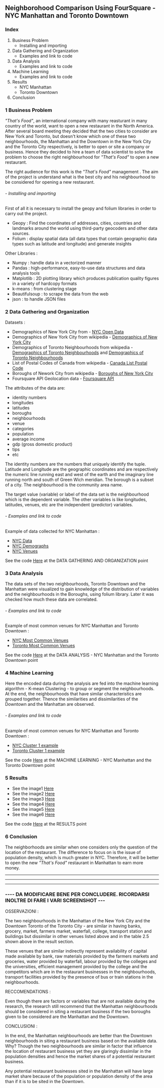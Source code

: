 ## Neighborohood Comparison Using FourSquare - NYC Manhattan and Toronto Downtown

### Index
1. Business Problem
    - Installing and importing
2. Data Gathering and Organization
    - Examples and link to code 
3. Data Analysis
    - Examples and link to code 
4. Machine Learning
    - Examples and link to code 
5. Results
    - NYC Manhattan
    - Toronto Downtown
6. Conclusion

### 1 Business Problem
*"That's Food"*, an international company with many reasturant in many country of the world, want to open a new restaurant in the North America. After several board meeting they decided that the two cities to consider are  New York and Toronto, but doesn't know which one of these two neighbourhoods, the Manhattan and the Downtown in the New York City and the Toronto City respectively, is better to open or site a company or business. Hence they decided to hire a team of data scientist to solve the problem to choose the right neighbourhood for *"That's Food"* to open a new restaurant.  

The right audience for this work is the *"That's Food"* management .
The aim of the project is understand what is the best city and his neighbourhood to be considered for opening a new restaurant.

###### - Installing and importing
First of all it is necessary to install the geopy and folium libraries in order to carry out the project.

- Geopy : Find the coordinates of addresses, cities, countries and landmarks around the world using third-party geocoders and other data sources.
- Folium : display spatial data (all data types that contain geographic data types such as latitude and longitude) and generate insights

Other Libraries :
- Numpy         : handle data in a vectorized manner
- Pandas        : high-performance, easy-to-use data structures and data analysis tools
- Matplotlib    : 2D plotting library which produces publication quality figures in a variety of hardcopy formats
- k-means       : from clustering stage
- Beautifulsoup : to scrape the data from the web
- json          : to handle JSON files

### 2 Data Gathering and Organization     
Datasets :

- Demographics of New York City from - [NYC Open Data](https://opendata.cityofnewyork.us/)
- Demographics of New York City from wikipedia - [Demographics of New York City](https://en.wikipedia.org/wiki/Demographics_of_New_York_City)
- Demographics of Toronto Neighbourhoods from wikipedia - [Demographics of Toronto Neighbourhoods](https://en.wikipedia.org/wiki/Demographics_of_Toronto) and [Demographics of Toronto Neighbourhoods](https://en.wikipedia.org/wiki/Demographics_of_Toronto_neighbourhoods)
- List of Postal Codes of Canada from wikipedia - [Canada List Postal Code](https://en.wikipedia.org/wiki/List_of_postal_codes_of_Canada:_M)
- Boroughs of Nework City from wikipedia - [Boroughs of New York City](https://en.wikipedia.org/wiki/Boroughs_of_New_York_City)
- Foursquare API Geolocation data - [Foursquare API](https://it.foursquare.com/)

The attributes of the data are:

- identity numbers
- longitudes
- latitudes
- boroughs
- neighbourhoods
- venue
- categories
- population
- average income
- gdp (gross domestic product)
- tips
- etc

The identity numbers are the numbers that uniquely identify the tuple. Latitude and Longitude are the geographic coordinates 
and are respectively the numeric line running east and west of the earth and the imaginary line running north and south of Green Wich meridian. The borough is a subset of a city. The neighbourhood is the community area name.

The target value (variable) or label of the data set is the neighbourhood which is the dependent variable. The other variables is like longitudes, latitudes, venues, etc are the independent (predictor) variables.

###### - Examples and link to code
Example of data collected for NYC Manhattan : 
- [NYC Data](https://github.com/antoloanto/appliedDScap/blob/master/week5source/0-data.JPG)
- [NYC Demographs](https://github.com/antoloanto/appliedDScap/blob/master/week5source/1-demograph.JPG)
- [NYC Venues](https://github.com/antoloanto/appliedDScap/blob/master/week5source/3-venues.JPG)

See the code [Here](https://github.com/antoloanto/appliedDScap/blob/master/AppliedDS_Capstone-BattleofNeighborhoods.ipynb) at the DATA GATHERING AND ORGANIZATION point
      
### 3 Data Analysis
The data sets of the two neighbourhoods, Toronto Downtown and the Manhattan were visualized to gain knowledge of the distribution of variables and the neighbourhoods in the Boroughs, using folium library. Later it was checked how much these data are correlated.

###### - Examples and link to code
Example of most common venues for NYC Manhattan and Toronto Downtown : 
- [NYC Most Common Venues](https://github.com/antoloanto/appliedDScap/blob/master/week5source/4-nyc-common.JPG)
- [Toronto Most Common Venues](https://github.com/antoloanto/appliedDScap/blob/master/week5source/1-Toronto-common.JPG)

See the code [Here](https://github.com/antoloanto/appliedDScap/blob/master/AppliedDS_Capstone-BattleofNeighborhoods.ipynb) at the DATA ANALYSIS - NYC Manhattan and the Toronto Downtown point

### 4 Machine Learning
Here the encoded data during the analysis are fed into the machine learning algorithm - K-mean Clustering - to group or segment the neighbourhoods. At the end, the neighbourhoods that have similar characteristics are grouped together. Thence the similarities and dissimilarities of the Downtown and the Manhattan are observed.

###### - Examples and link to code
Example of most common venues for NYC Manhattan and Toronto Downtown : 
- [NYC Cluster 1 example](https://github.com/antoloanto/appliedDScap/blob/master/week5source/5-nyc-cl.JPG)
- [Toronto Cluster 1 example](https://github.com/antoloanto/appliedDScap/blob/master/week5source/2-toronto-clus.JPG)

See the code [Here](https://github.com/antoloanto/appliedDScap/blob/master/AppliedDS_Capstone-BattleofNeighborhoods.ipynb) at the MACHINE LEARNING - NYC Manhattan and the Toronto Downtown point
### 5 Results
- See the image1 [Here](https://github.com/antoloanto/appliedDScap/blob/master/week5source/1)
- See the image2 [Here](https://github.com/antoloanto/appliedDScap/blob/master/week5source/1)
- See the image3 [Here](https://github.com/antoloanto/appliedDScap/blob/master/week5source/1)
- See the image4 [Here](https://github.com/antoloanto/appliedDScap/blob/master/week5source/1)
- See the image5 [Here](https://github.com/antoloanto/appliedDScap/blob/master/week5source/1)
- See the image6 [Here](https://github.com/antoloanto/appliedDScap/blob/master/week5source/1)

See the code [Here](https://github.com/antoloanto/appliedDScap/blob/master/AppliedDS_Capstone-BattleofNeighborhoods.ipynb) at the RESULTS point

### 6 Conclusion
The neighborhoods are similar when one considers only the question of the location of the restaurant.
The difference to focus on is the issue of population density, which is much greater in NYC.
Therefore, it will be better to open the new *"That's Food"* restaurant in Manhattan to earn more money.

--------------------------------------------
----------------------------------
--------------------------------------------

### ---- DA MODIFICARE BENE PER CONCLUDERE. RICORDARSI INOLTRE DI FARE I VARI SCREENSHOT ---

OSSERVAZIONI : 

The two neighbourhoods in the Manhattan of the New York City and the Downtown Toronto of the Toronto City - are similar in having banks, grocery, market, farmers market, waterfall, college, transport station and buildings but dissimilar in other venues listed above and in the table 2.5 shown above in the result section.

These venues that are similar indirectly represent availability of capital made available by bank, raw materials provided by the farmers markets and groceries, water provided by waterfall, labour provided by the colleges and the universities, efficient management provided by the college and the competitors which are in the restaurant businesses in the neighbourhoods, transport facilities provided by the presence of bus or train stations in the neighbourhoods.

RECCOMENDATIONS :

Even though there are factors or variables that are not available during the research, the research still recommend that the Manhattan neighbourhoods should be considered in siting a restaurant business if the two boroughs given to be considered are the Manhattan and the Downtown.

CONCLUSIONI : 

In the end, the Manhattan neighbourhoods are better than the Downtown neighbourhoods in siting a restaurant business based on the available data. Why? Though the two neighbourhoods are similar in factor that influence the location of restaurant business yet they are glaringly dissimilar in the population densities and hence the market shares of a potential restaurant business.

Any potential restaurant businesses sited in the Manhattan will have large market share because of the population or population density of the area than if it is to be sited in the Downtown.
